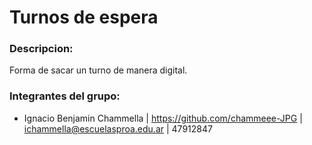 # Turnos de espera
### Descripcion:
Forma de sacar un turno de manera digital.
### Integrantes del grupo:
- Ignacio Benjamin Chammella | https://github.com/chammeee-JPG | ichammella@escuelasproa.edu.ar | 47912847


